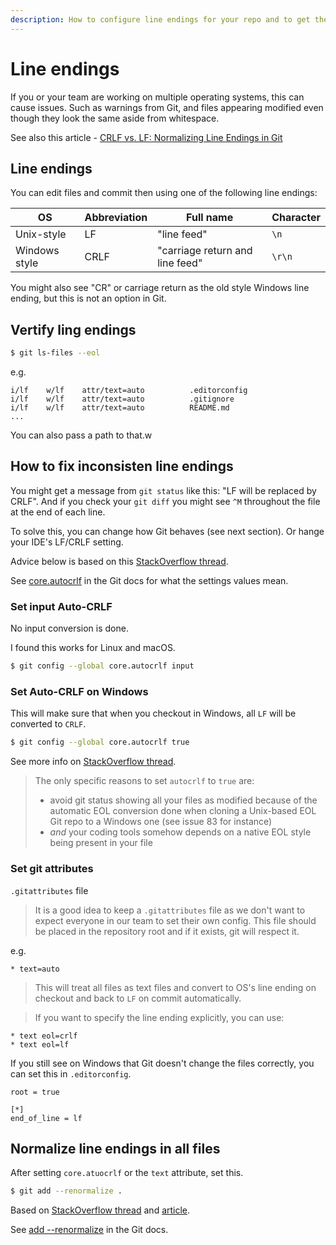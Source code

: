 ```yaml
---
description: How to configure line endings for your repo and to get them consistent
---
```

# Line endings

If you or your team are working on multiple operating systems, this can cause issues. Such as warnings from Git, and files appearing modified even though they look the same aside from whitespace.

See also this article - [CRLF vs. LF: Normalizing Line Endings in Git](https://www.aleksandrhovhannisyan.com/blog/crlf-vs-lf-normalizing-line-endings-in-git/)

## Line endings

You can edit files and commit then using one of the following line endings:

| OS            | Abbreviation | Full name                       | Character |
|---------------|--------------|---------------------------------|-----------|
| Unix-style    | LF           | "line feed"                     | `\n`      |
| Windows style | CRLF         | "carriage return and line feed" | `\r\n`    |

You might also see "CR" or carriage return as the old style Windows line ending, but this is not an option in Git.

## Vertify ling endings

```sh
$ git ls-files --eol
```
e.g.

```
i/lf    w/lf    attr/text=auto          .editorconfig
i/lf    w/lf    attr/text=auto          .gitignore
i/lf    w/lf    attr/text=auto          README.md
...
```

You can also pass a path to that.w

## How to fix inconsisten line endings

You might get a message from `git status` like this: "LF will be replaced by CRLF". And if you check your `git diff` you might see `^M` throughout the file at the end of each line.

To solve this, you can change how Git behaves (see next section). Or hange your IDE's LF/CRLF setting.

Advice below is based on this [StackOverflow thread](https://stackoverflow.com/questions/10418975/how-to-change-line-ending-settings/40821931#40821931).

See [core.autocrlf](https://git-scm.com/docs/git-config#Documentation/git-config.txt-coreautocrlf) in the Git docs for what the settings values mean.

### Set input Auto-CRLF

No input conversion is done.

I found this works for Linux and macOS.

```sh
$ git config --global core.autocrlf input
```

### Set Auto-CRLF on Windows

This will make sure that when you checkout in Windows, all `LF` will be converted to `CRLF`.

```sh
$ git config --global core.autocrlf true
```

See more info on [StackOverflow thread](https://stackoverflow.com/questions/2825428/why-should-i-use-core-autocrlf-true-in-git).

> The only specific reasons to set `autocrlf` to `true` are:
> 
> - avoid git status showing all your files as modified because of the automatic EOL conversion done when cloning a Unix-based EOL Git repo to a Windows one (see issue 83 for instance)
> - _and_ your coding tools somehow depends on a native EOL style being present in your file

### Set git attributes

`.gitattributes` file

> It is a good idea to keep a `.gitattributes` file as we don't want to expect everyone in our team to set their own config. This file should be placed in the repository root and if it exists, git will respect it.

e.g.

```
* text=auto
```

> This will treat all files as text files and convert to OS's line ending on checkout and back to `LF` on commit automatically. 

> If you want to specify the line ending explicitly, you can use:

```
* text eol=crlf
* text eol=lf
```

If you still see on Windows that Git doesn't change the files correctly, you can set this in `.editorconfig`.

```
root = true

[*]
end_of_line = lf
```

## Normalize line endings in all files

After setting `core.atuocrlf` or the `text` attribute, set this.

```sh
$ git add --renormalize .
```

Based on [StackOverflow thread](https://stackoverflow.com/questions/7156694/git-how-to-renormalize-line-endings-in-all-files-in-all-revisions) and [article](https://www.aleksandrhovhannisyan.com/blog/crlf-vs-lf-normalizing-line-endings-in-git/).

See [add --renormalize](https://git-scm.com/docs/git-add#Documentation/git-add.txt---renormalize) in the Git docs.


